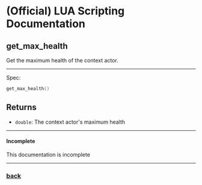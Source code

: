 
# (Official) LUA Scripting Documentation

## get_max_health

Get the maximum health of the context actor.

___

Spec:

```lua
get_max_health()
```

## Returns

- `double`: The context actor's maximum health

___

#### Incomplete

This documentation is incomplete

___

### [back](../getters)
